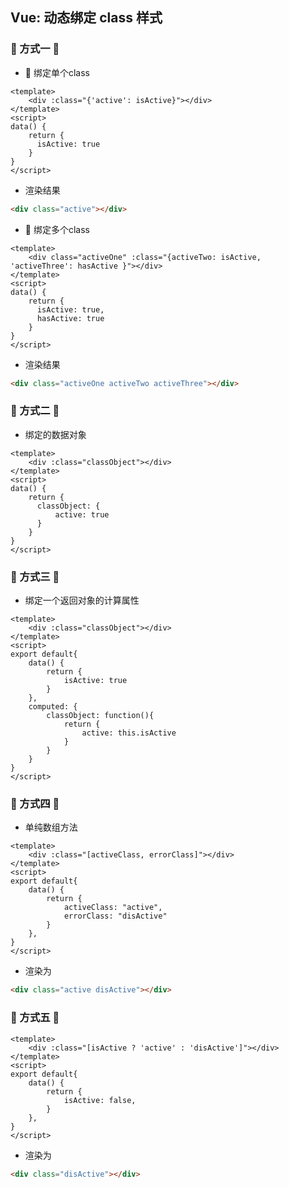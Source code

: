 ## Vue: 动态绑定 class 样式

### 🚀 方式一 🚀
- 💛 绑定单个class
```vue
<template>
    <div :class="{'active': isActive}"></div>
</template>
<script>
data() {
    return {
      isActive: true
    }
}
</script>
```
- 渲染结果
```html
<div class="active"></div>
```


- 💛 绑定多个class
```vue
<template>
    <div class="activeOne" :class="{activeTwo: isActive, 'activeThree': hasActive }"></div>
</template>
<script>
data() {
    return {
      isActive: true,
      hasActive: true
    }
}
</script>
```
- 渲染结果
```html
<div class="activeOne activeTwo activeThree"></div>
```

### 🚀 方式二 🚀
- 绑定的数据对象
```vue
<template>
    <div :class="classObject"></div>
</template>
<script>
data() {
    return {
      classObject: {
          active: true
      }
    }
}
</script>
```

### 🚀 方式三 🚀
- 绑定一个返回对象的计算属性
```vue
<template>
    <div :class="classObject"></div>
</template>
<script>
export default{
    data() {
        return {
            isActive: true
        }
    },
    computed: {
        classObject: function(){
            return {
                active: this.isActive
            }
        }
    }
}
</script>
```

### 🚀 方式四 🚀
- 单纯数组方法
```vue
<template>
    <div :class="[activeClass, errorClass]"></div>
</template>
<script>
export default{
    data() {
        return {
            activeClass: "active",
            errorClass: "disActive"
        }
    },
}
</script>
```
- 渲染为
```html
<div class="active disActive"></div>
```

### 🚀 方式五 🚀
```vue
<template>
    <div :class="[isActive ? 'active' : 'disActive']"></div>
</template>
<script>
export default{
    data() {
        return {
            isActive: false,
        }
    },
}
</script>
```
- 渲染为
```html
<div class="disActive"></div>
```